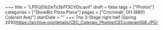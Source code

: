 +++
title = "LP0UjOb2wTs3bFf3CVDs.avif"
draft = false
tags = ["Photos"]
categories = ["ShowBiz Pizza Place"]
pages = ["Cincinnati, OH (8801 Colerain Ave)"]
startDate = ""
+++
The 3-Stage right half (Spring 2010)https://archive.org/details/CEC_Colerain_Photos/CECcolerain108.JPG/
